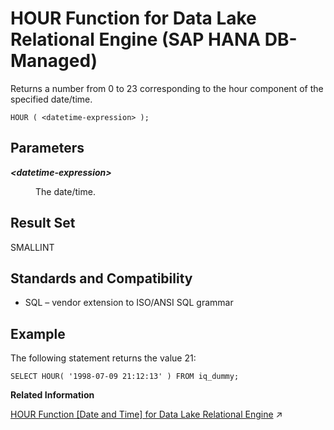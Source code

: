<!-- loio13ca8f80a24a45b3ae7e434753dd97c8 -->

# HOUR Function for Data Lake Relational Engine \(SAP HANA DB-Managed\)

Returns a number from 0 to 23 corresponding to the hour component of the specified date/time.



```
HOUR ( <datetime-expression> );
```



<a name="loio13ca8f80a24a45b3ae7e434753dd97c8__section_vc2_t4g_trb"/>

## Parameters


<dl>
<dt><b>

*<datetime-expression\>*

</b></dt>
<dd>

The date/time.



</dd>
</dl>



<a name="loio13ca8f80a24a45b3ae7e434753dd97c8__section_wwp_t4g_trb"/>

## Result Set

SMALLINT



<a name="loio13ca8f80a24a45b3ae7e434753dd97c8__section_tvd_54g_trb"/>

## Standards and Compatibility

-   SQL – vendor extension to ISO/ANSI SQL grammar



<a name="loio13ca8f80a24a45b3ae7e434753dd97c8__section_g5w_54g_trb"/>

## Example

The following statement returns the value 21:

```
SELECT HOUR( '1998-07-09 21:12:13' ) FROM iq_dummy;
```

**Related Information**  


[HOUR Function \[Date and Time\] for Data Lake Relational Engine](https://help.sap.com/viewer/19b3964099384f178ad08f2d348232a9/2024_1_QRC/en-US/a55651ad84f210158eceac6470043938.html "Returns a number from 0 to 23 corresponding to the hour component of the specified date/time.") :arrow_upper_right:


